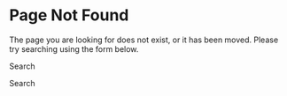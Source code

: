 Page Not Found
==============

The page you are looking for does not exist, or it has been moved. Please try searching using the form below.

Search

Search